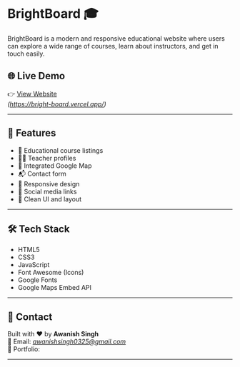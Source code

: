 # BrightBoard 🎓

BrightBoard is a modern and responsive educational website where users can explore a wide range of courses, learn about instructors, and get in touch easily.

## 🌐 Live Demo

👉 [View Website]()  
_(https://bright-board.vercel.app/)_

---

## 📌 Features

- 🧠 Educational course listings
- 👩‍🏫 Teacher profiles
- 📍 Integrated Google Map
- 📬 Contact form
- 📱 Responsive design
- 🔗 Social media links
- 🌙 Clean UI and layout

---

## 🛠️ Tech Stack

- HTML5
- CSS3
- JavaScript
- Font Awesome (Icons)
- Google Fonts
- Google Maps Embed API

---

## 📧 Contact

Built with ❤️ by **Awanish Singh**  
📩 Email: *awanishsingh0325@gmail.com*  
🔗 Portfolio:

---

